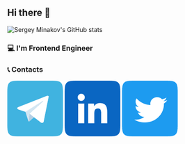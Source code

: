 ## Hi there 👋
![Sergey Minakov's GitHub stats](https://github-readme-stats.vercel.app/api?username=cergmin&count_private=true&show_icons=true&border_radius=7&theme=dark)

### 💻 I'm Frontend Engineer

### 📞 Contacts
[![Telegram icon](/images/telegram.png)](https://t.me/cergmin)
[![LinkedIn icon](/images/linkedin.png)](https://www.linkedin.com/in/cergmin)
[![Twitter icon](/images/twitter.png)](https://twitter.com/cergmin)